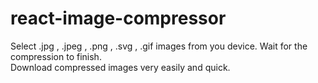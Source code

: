 # react-image-compressor

Select .jpg , .jpeg , .png , .svg , .gif images from you device. Wait for the compression to finish.
<br />
Download compressed images very easily and quick.
